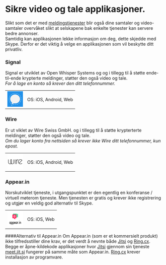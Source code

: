 # Sikre video og tale applikasjoner.

Slikt som det er med [meldingstjenester](meldingstjenester.md) blir også dine samtaler og video-samtaler overvåket slikt at selskapene bak enkelte tjenester kan servere bedre annonser.  
Samtidig kan applikasjonen lekke informasjon om deg, dette skjedde med Skype. Derfor er det viktig å velge en applikasjonen som vil beskytte ditt privatliv.


### Signal  
Signal er utviklet av Open Whisper Systems og og i tillegg til å støtte ende-til-ende krypterte meldinger, støtter den også video og tale.  
*For å lage en konto så krever den ditt telefonnummer.*

<table>
 <tr>
   <td>
   <a href="https://signal.org/" >
<img src="img/meldinger/Open-Whisper-Systems.png" alt="Signal" height="50" width="50" />
</a>
  </td>
   <td>
   OS: iOS, Android, Web    
   </td>
 </tr>
</table>


### Wire
Er ut viklet av Wire Swiss GmbH. og i tillegg til å støtte krypterterte meldinger, støtter den også video og tale.  
*Om du lager konto fra nettsiden så krever ikke Wire ditt telefonnummer, kun epost.*

<table>
 <tr>
   <td>
    <a href="https://get.wire.com/" >
<img src="img/meldinger/wire.png" alt="Wire" height="50" width="50" />
</a>
  </td>
   <td>
   OS: iOS, Android, Web    
   </td>
 </tr>
</table>

### Appear.in  
Norskutviklet tjeneste, i utgangspunktet er den egentlig en konferanse / virtuell møterom tjeneste. Men tjenesten er gratis og krever ikke registrering og utgjør en veldig god alternativ til Skype.

<table>
 <tr>
   <td>
    <a href="https://appear.in/" >
<img src="img/meldinger/appearin.png" alt="Wire" height="50" width="50" />
</a>
  </td>
   <td>
   OS: iOS, Web    

   </td>
 </tr>
</table>



####Alternativ til Appear.in
Om Appear.in (som er et kommersielt produkt) ikke tilfredsstiller dine krav, er det verdt å nevnte både [Jitsi](https://jitsi.org/) og [Ring.cx](https://ring.cx/). Begge er åpne-kildekode applikasjoner hvor [Jitsi](https://jitsi.org/) gjennom sin tjeneste [meet.jit.si](https://meet.jit.si/) fungerer på samme måte som Appear.in. [Ring.cx](https://ring.cx) krever installasjon av programvare.
